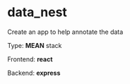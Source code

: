 # data_nest
Create an app to help annotate the data

Type: <b>MEAN</b> stack

Frontend: <b>react</b>

Backend: <b>express</b>
